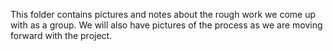 This folder contains pictures and notes about the rough work we come up with as a group. We will also have pictures of the process as we are moving forward with the project.
